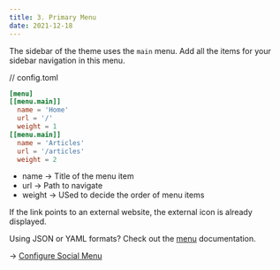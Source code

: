 ```yaml
---
title: 3. Primary Menu
date: 2021-12-18
---
```


The sidebar of the theme uses the `main` menu. Add all the items for your sidebar navigation in this menu.

// config.toml

```toml
[menu]
[[menu.main]]
  name = 'Home'
  url = '/'
  weight = 1
[[menu.main]]
  name = 'Articles'
  url = '/articles'
  weight = 2
```

- name → Title of the menu item
- url → Path to navigate
- weight → USed to decide the order of menu items

If the link points to an external website, the external icon is already displayed.

Using JSON or YAML formats? Check out the [menu](https://gohugo.io/content-management/menus/#simple) documentation.

→ [Configure Social Menu](/articles/social-menu)